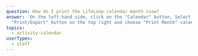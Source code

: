 ```yaml
---
question: How do I print the LifeLoop calendar month view?
answer: 'On the left-hand side, click on the "Calendar" button. Select the
  "Print/Export" button on the top right and choose "Print Month" calendar. '
topics:
  - activity-calendar
userTypes:
  - staff
---
```

